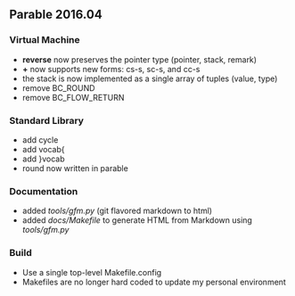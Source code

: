 ## Parable 2016.04

### Virtual Machine

* **reverse** now preserves the pointer type (pointer, stack, remark)
* **+** now supports new forms: cs-s, sc-s, and cc-s
* the stack is now implemented as a single array of tuples (value, type)
* remove BC_ROUND
* remove BC\_FLOW\_RETURN

### Standard Library

* add cycle
* add vocab{
* add }vocab
* round now written in parable

### Documentation

* added *tools/gfm.py* (git flavored markdown to html)
* added *docs/Makefile* to generate HTML from Markdown using *tools/gfm.py*

### Build

* Use a single top-level Makefile.config
* Makefiles are no longer hard coded to update my personal environment

